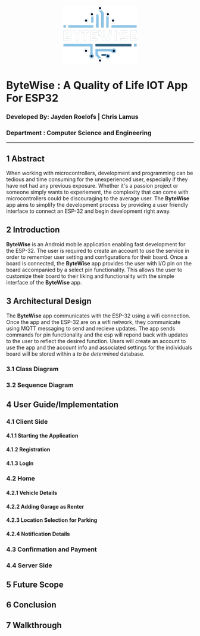 <p align="center">
  <img src="img/logo.png" width="200" title="BUET LOGO">
</p>

# ByteWise : A Quality of Life IOT App For ESP32
### Developed By: Jayden Roelofs | Chris Lamus
### Department : Computer Science and Engineering
---
## 1 Abstract

When working with microcontrollers, development and programming can be tedious and time consuming for the unexperienced user, especially if they have not had any previous exposure. Whether it's a passion project or someone simply wants to experiement, the complexity that can come with microcontrollers could be discouraging to the average user. The **ByteWise** app aims to simplify the development process by providing a user friendly interface to connect an ESP-32 and begin development right away.

## 2 Introduction

**ByteWise** is an Android mobile application enabling fast development for the ESP-32. The user is required to create an account to use the service in order to remember user setting and configurations for their board. Once a board is connected, the **ByteWise** app provides the user with I/O pin on the board accompanied by a select pin functionality. This allows the user to customize their board to their liking and functionality with the simple interface of the **ByteWise** app.
## 3 Architectural Design

The **ByteWise** app communicates with the ESP-32 using a wifi connection. Once the app and the ESP-32 are on a wifi network, they communicate using MQTT messaging to send and recieve updates. The app sends commands for pin functionality and the esp will repond back with updates to the user to reflect the desired function. Users will create an account to use the app and the account info and associated settings for the individuals board will be stored within a *to be determined* database. 

### 3.1 Class Diagram

### 3.2 Sequence Diagram

## 4 User Guide/Implementation

### 4.1 Client Side

#### 4.1.1 Starting the Application

#### 4.1.2 Registration

#### 4.1.3 LogIn

### 4.2 Home

#### 4.2.1 Vehicle Details

#### 4.2.2 Adding Garage as Renter

#### 4.2.3 Location Selection for Parking

#### 4.2.4 Notification Details

### 4.3 Confirmation and Payment

### 4.4 Server Side

## 5 Future Scope

## 6 Conclusion

## 7 Walkthrough

